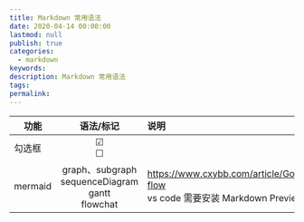 ```yaml
---
title: Markdown 常用语法
date: 2020-04-14 00:00:00
lastmod: null
publish: true
categories: 
  - markdown
keywords: 
description: Markdown 常用语法
tags: 
permalink:
---
```


功能 | 语法/标记 | 说明
--- | :---: | :---
勾选框 | &#9745; <br> &#9744; |
mermaid | graph、subgraph<br>sequenceDiagram<br>gantt<br>flowchat | https://www.cxybb.com/article/Gordo_Li/103268147#21-flow<br>vs code 需要安装 Markdown Preview Enhanced 插件

